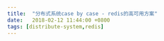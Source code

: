 ```yaml
---
title:  "分布式系统case by case - redis的高可用方案"
date:   2018-02-12 11:44:00 +0800
tags: [distribute-system,redis]
---
```

